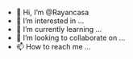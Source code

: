 - 👋 Hi, I’m @Rayancasa
- 👀 I’m interested in ...
- 🌱 I’m currently learning ...
- 💞️ I’m looking to collaborate on ...
- 📫 How to reach me ...

<!---
Rayancasa/Rayancasa is a ✨ special ✨ repository because its `README.md` (this file) appears on your GitHub profile.
You can click the Preview link to take a look at your changes.
--->
